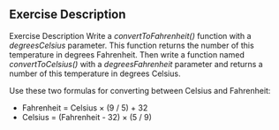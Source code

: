 ## Exercise Description

Exercise Description
Write a *convertToFahrenheit()* function with a *degreesCelsius* parameter. This
function returns the number of this temperature in degrees Fahrenheit. Then write a function named
*convertToCelsius()* with a *degreesFahrenheit* parameter and returns a number of this
temperature in degrees Celsius.

Use these two formulas for converting between Celsius and Fahrenheit:

- Fahrenheit = Celsius × (9 / 5) + 32
- Celsius = (Fahrenheit - 32) × (5 / 9)

